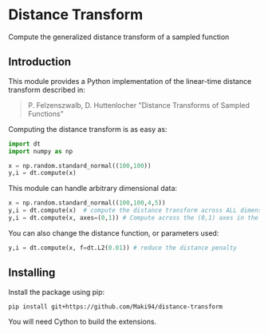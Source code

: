 Distance Transform
==================

Compute the generalized distance transform of a sampled function

Introduction
------------

This module provides a Python implementation of the linear-time distance transform described in:

  > P. Felzenszwalb, D. Huttenlocher "Distance Transforms of Sampled Functions"

Computing the distance transform is as easy as:

```python
import dt
import numpy as np

x = np.random.standard_normal((100,100))
y,i = dt.compute(x)
```

  This module can handle arbitrary dimensional data:

```python
x = np.random.standard_normal((100,100,4,5))
y,i = dt.compute(x)  # compute the distance transform across ALL dimensions
y,i = dt.compute(x, axes=(0,1)) # Compute across the (0,1) axes in the tensor
```

You can also change the distance function, or parameters used:

```python
y,i = dt.compute(x, f=dt.L2(0.01)) # reduce the distance penalty
```

Installing
----------

Install the package using pip:

    pip install git+https://github.com/Maki94/distance-transform

You will need Cython to build the extensions.
